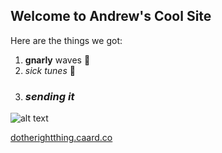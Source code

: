 ## Welcome to Andrew's Cool Site

Here are the things we got:

1. **gnarly** waves :ocean:
2. *sick tunes* :musical_note:
3. ### ***sending it***


![alt text](https://media.giphy.com/media/JrLwOBH23PUPlmhTbz/giphy.gif)

[dotherightthing.caard.co](dotherightthing.caard.co)
